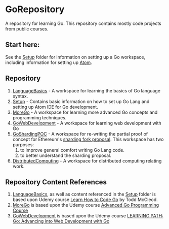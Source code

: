 # GoRepository
A repository for learning Go. This repository contains mostly code projects from public courses.  

## Start here:
See the [Setup](./SetupGo) folder for information on setting up a Go workspace, including information for setting up [Atom](https://atom.io/).



## Repository
1. [LanguageBasics](./LanguageBasics) - A workspace for learning the basics of Go language syntax.
2. [Setup](./SetupGo) - Contains basic information on how to set up Go Lang and setting up Atom IDE for Go development.
3. [MoreGo](./MoreGo) - A workspace for learning more advanced Go concepts and programming techniques.
4. [GoWebDevelopment](./GoWebDevelopment) - A workspace for learning web development with Go
5. [GoShardingPOC](./GoShardingPOC) - A workspace for re-writing the partial proof of concept for Ethereum's [sharding fork proposal](https://github.com/ethereum/research/tree/master/sharding_fork_choice_poc).  This workspace has two purposes:
    1. to improve general comfort writing Go Lang code.
    2. to better understand the sharding proposal.  
6. [DistributedComputing](./DistributedComputing) - A workspace for distributed computing relating work. 
## Repository Content References
1. [LanguageBasics](./LanguageBasics), as well as content referenced in the [Setup](./SetupGo) folder is based upon Udemy course [Learn How to Code Go](https://www.udemy.com/learn-how-to-code/learn/v4/overview) by Todd McCleod.
2. [MoreGo](./MoreGo) is based upon the Udemy course [Advanced Go Programming Course](https://www.udemy.com/advanced-go-programming-course)
3. [GoWebDevelopment](./GoWebDevelopment) is based upon the Udemy course [LEARNING PATH: Go: Advancing into Web Development with Go](https://www.udemy.com/learning-path-go-advancing-into-web-development-with-go/)
